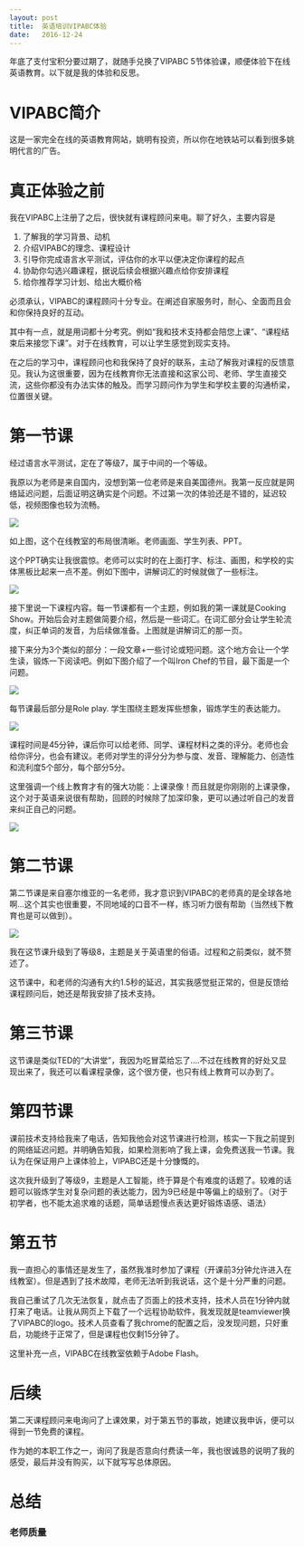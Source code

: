 ```yaml
---
layout: post
title:  英语培训VIPABC体验
date:   2016-12-24
---
```


年底了支付宝积分要过期了，就随手兑换了VIPABC 5节体验课，顺便体验下在线英语教育。以下就是我的体验和反思。

# VIPABC简介

这是一家完全在线的英语教育网站，姚明有投资，所以你在地铁站可以看到很多姚明代言的广告。

# 真正体验之前

我在VIPABC上注册了之后，很快就有课程顾问来电。聊了好久，主要内容是

1. 了解我的学习背景、动机
2. 介绍VIPABC的理念、课程设计
3. 引导你完成语言水平测试，评估你的水平以便决定你课程的起点
4. 协助你勾选兴趣课程，据说后续会根据兴趣点给你安排课程
5. 给你推荐学习计划、给出大概价格

必须承认，VIPABC的课程顾问十分专业。在阐述自家服务时，耐心、全面而且会和你保持良好的互动。

其中有一点，就是用词都十分考究。例如“我和技术支持都会陪您上课”、“课程结束后来接您下课”。对于在线教育，可以让学生感觉到现实支持。

在之后的学习中，课程顾问也和我保持了良好的联系，主动了解我对课程的反馈意见。我认为这很重要，因为在线教育你无法直接和这家公司、老师、学生直接交流，这些你都没有办法实体的触及。而学习顾问作为学生和学校主要的沟通桥梁，位置很关键。

# 第一节课

经过语言水平测试，定在了等级7，属于中间的一个等级。

我原以为老师是来自国内，没想到第一位老师是来自美国德州。我第一反应就是网络延迟问题，后面证明这确实是个问题。不过第一次的体验还是不错的，延迟较低，视频图像也较为流畅。

<img src="/images/posts/vipabc/1st-lesson.png"/>

如上图，这个在线教室的布局很清晰。老师画面、学生列表、PPT。

这个PPT确实让我很震惊。老师可以实时的在上面打字、标注、画图，和学校的实体黑板比起来一点不差。例如下图中，讲解词汇的时候就做了一些标注。

<img src="/images/posts/vipabc/board.png"/>

接下里说一下课程内容。每一节课都有一个主题，例如我的第一课就是Cooking Show。开始后会对主题做简要介绍，然后是一些词汇。在词汇部分会让学生轮流度，纠正单词的发音，为后续做准备。上图就是讲解词汇的那一页。

接下来分为3个类似的部分：一段文章+一些讨论或短问题。这个地方会让一个学生读，锻炼一下阅读吧。例如下图介绍了一个叫Iron Chef的节目，最下面是一个问题。

<img src="/images/posts/vipabc/paragraph.png"/>

每节课最后部分是Role play. 学生围绕主题发挥些想象，锻炼学生的表达能力。

<img src="/images/posts/vipabc/role_play.png"/>

课程时间是45分钟，课后你可以给老师、同学、课程材料之类的评分。老师也会给你评分，也会有建议。老师对学生的评分分为参与度、发音、理解能力、创造性和流利度5个部分，每个部分5分。

这里强调一个线上教育才有的强大功能：上课录像！而且就是你刚刚的上课录像，这个对于英语来说很有帮助，回顾的时候除了加深印象，更可以通过听自己的发音来纠正自己的问题。

<img src="/images/posts/vipabc/feed_back.png"/>

# 第二节课

第二节课是来自塞尔维亚的一名老师，我才意识到VIPABC的老师真的是全球各地啊...这个其实也很重要，不同地域的口音不一样，练习听力很有帮助（当然线下教育也是可以做到）。

<img src="/images/posts/vipabc/fifty_fifty.png"/>

我在这节课升级到了等级8，主题是关于英语里的俗语。过程和之前类似，就不赘述了。

这节课中，和老师的沟通有大约1.5秒的延迟，其实我感觉挺正常的，但是反馈给课程顾问后，她还是帮我安排了技术支持。

# 第三节课

这节课是类似TED的“大讲堂”，我因为吃冒菜给忘了....不过在线教育的好处又显现出来了，我还可以看课程录像，这个很方便，也只有线上教育可以办到了。

# 第四节课

课前技术支持给我来了电话，告知我他会对这节课进行检测，核实一下我之前提到的网络延迟问题。并明确告知我，如果检测影响了我上课，会免费送我一节课。我认为在保证用户上课体验上，VIPABC还是十分慷慨的。

这次我升级到了等级9，主题是人工智能，终于算是个有难度的话题了。较难的话题可以锻炼学生对复杂问题的表达能力，因为9已经是中等偏上的级别了。（对于初学者，也不能太追求难的话题，简单话题慢点表达更好锻炼语感、语法）

# 第五节

我一直担心的事情还是发生了，虽然我准时参加了课程（开课前3分钟允许进入在线教室）。但是遇到了技术故障，老师无法听到我说话，这个是十分严重的问题。

我自己重试了几次无法恢复，就点击了页面上的技术支持，技术人员在1分钟内就打来了电话。让我从网页上下载了一个远程协助软件，我发现就是teamviewer换了VIPABC的logo。技术人员查看了我chrome的配置之后，没发现问题，只好重启，功能终于正常了，但是课程也仅剩15分钟了。

这里补充一点，VIPABC在线教室依赖于Adobe Flash。

# 后续

第二天课程顾问来电询问了上课效果，对于第五节的事故，她建议我申诉，便可以得到一节免费的课程。

作为她的本职工作之一，询问了我是否意向付费读一年，我也很诚恳的说明了我的感受，最后并没有购买，以下就写写总体原因。

# 总结

### 老师质量
